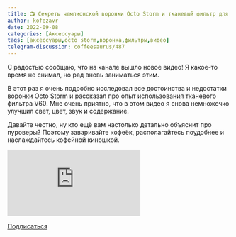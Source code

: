 ```yaml
---
title: 📺 Секреты чемпионской воронки Octo Storm и тканевый фильтр для V60
author: kofezavr
date: 2022-09-08
categories: [Аксессуары]
tags: [аксессуары,octo storm,воронка,фильтры,видео]
telegram-discussion: coffeesaurus/487
---
```

С радостью сообщаю, что на канале вышло новое видео! Я какое-то время не снимал, но рад вновь заниматься этим. 

В этот раз я очень подробно исследовал все достоинства и недостатки воронки Octo Storm и рассказал про опыт использования тканевого фильтра V60. Мне очень приятно, что в этом видео я снова немножечко улучшил свет, цвет, звук и содержание. 

Давайте честно, ну кто ещё вам настолько детально объяснит про пуроверы? Поэтому заваривайте кофеёк, располагайтесь поудобнее и наслаждайтесь кофейной киношкой.

<p><div class="youtube-wrapper"><iframe src="https://www.youtube.com/embed/jC_wRHrf_SI" title="YouTube video player" frameborder="0" allow="accelerometer; autoplay; clipboard-write; encrypted-media; gyroscope; picture-in-picture" allowfullscreen></iframe></div></p>

<a class="play" href="https://www.youtube.com/c/Coffeesaurus?sub_confirmation=1"><i class="fab fa-youtube"></i> Подписаться</a>